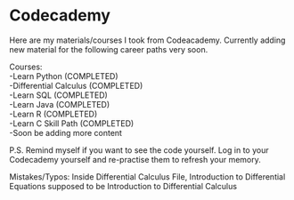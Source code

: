 # Codecademy
Here are my materials/courses I took from Codeacademy.
Currently adding new material for the following career paths very soon. <br />

Courses:<br />
-Learn Python (COMPLETED) <br />
-Differential Calculus (COMPLETED) <br />
-Learn SQL (COMPLETED) <br />
-Learn Java (COMPLETED) <br />
-Learn R (COMPLETED) <br />
-Learn C Skill Path (COMPLETED) <br />
-Soon be adding more content <br />


P.S. Remind myself if you want to see the code yourself. 
Log in to your Codecademy yourself and re-practise them to refresh your memory.

Mistakes/Typos: Inside Differential Calculus File, Introduction to Differential Equations supposed to be Introduction to Differential Calculus
